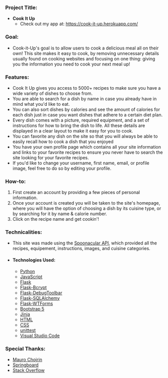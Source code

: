 ### Project Title:

- **Cook It Up**
  - Check out my app at: https://cook-it-up.herokuapp.com/

### Goal:

- Cook-it-Up's goal is to allow users to cook a delicious meal all on their own! This site makes it easy to cook, by removing unnecessary details usually found on cooking websites and focusing on one thing: giving you the information you need to cook your next meal up!

### Features:

- Cook It Up gives you access to 5000+ recipes to make sure you have a wide variety of dishes to choose from. 
- You are able to search for a dish by name in case you already have in mind what you'd like to eat. 
- You can also sort dishes by calories and see the amount of calories for each dish just in case you want dishes that adhere to a certain diet plan.
- Every dish comes with a picture, required equipment, and a set of instructions for how to bring the dish to life. All these details are displayed in a clear layout to make it easy for you to cook.
- You can favorite any dish on the site so that you will always be able to easily recall how to cook a dish that you enjoyed
- You have your own profile page which contains all your site information and links to your favorite recipes to ensure you never have to search the site looking for your favorite recipes.
- If you'd like to change your username, first name, email, or profile image, feel free to do so by editing your profile.

### How-to:

1. First create an account by providing a few pieces of personal information.
2. Once your account is created you will be taken to the site's homepage, where you will have the option of choosing a dish by its cuisine type, or by searching for it by name & calorie number.
3. Click on the recipe name and get cookin'!

### Technicalities:

- This site was made using the [Spoonacular API](https://spoonacular.com/food-api), which provided all the recipes, equipement, instructions, images, and cuisine categories.

- #### Technologies Used:

  - [Python](https://docs.python.org/3.7/)
  - [JavaScript](https://en.wikipedia.org/wiki/JavaScript)
  - [Flask](https://flask.palletsprojects.com/en/1.1.x/)
  - [Flask-Bcrypt](https://flask-bcrypt.readthedocs.io/en/latest/)
  - [Flask-DebugToolbar](https://flask-debugtoolbar.readthedocs.io/en/latest/)
  - [Flask-SQLAlchemy](https://flask-sqlalchemy.palletsprojects.com/en/2.x/)
  - [Flask-WTForms](https://flask-wtf.readthedocs.io/en/stable/)
  - [Bootstrap 5](https://getbootstrap.com/docs/5.0/getting-started/introduction/)
  - [Jinja](https://jinja.palletsprojects.com/en/2.11.x/)
  - [HTML](https://developer.mozilla.org/en-US/docs/Web/HTML)
  - [CSS](https://developer.mozilla.org/en-US/docs/Web/CSS)
  - [unittest](https://docs.python.org/3.7/library/unittest.html)
  - [Visual Studio Code](https://code.visualstudio.com/)

### Special Thanks:

- [Mauro Chojrin](https://academy.leewayweb.com/)
- [Springboard](https://academy.leewayweb.com/)
- [Stack Overflow](https://stackoverflow.com/)

